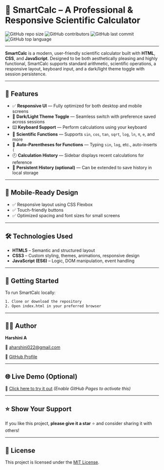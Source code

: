 
# 🧠 SmartCalc – A Professional & Responsive Scientific Calculator

![GitHub repo size](https://img.shields.io/github/repo-size/Harshini-A-36/Scientific-Calculator)
![GitHub contributors](https://img.shields.io/github/contributors/Harshini-A-36/Scientific-Calculator)
![GitHub last commit](https://img.shields.io/github/last-commit/Harshini-A-36/Scientific-Calculator)
![GitHub top language](https://img.shields.io/github/languages/top/Harshini-A-36/Scientific-Calculator)

---

**SmartCalc** is a modern, user-friendly scientific calculator built with **HTML**, **CSS**, and **JavaScript**. Designed to be both aesthetically pleasing and highly functional, SmartCalc supports standard arithmetic, scientific operations, a responsive layout, keyboard input, and a dark/light theme toggle with session persistence.

---

## 🌟 Features

- ✅ **Responsive UI** — Fully optimized for both desktop and mobile screens
- 🎨 **Dark/Light Theme Toggle** — Seamless switch with preference saved across sessions
- ⌨️ **Keyboard Support** — Perform calculations using your keyboard
- 🧮 **Scientific Functions** — Supports `sin`, `cos`, `tan`, `sqrt`, `log`, `ln`, `π`, `e`, and more
- 🔁 **Auto-Parentheses for Functions** — Typing `sin`, `log`, etc., auto-inserts `(`
- 🕘 **Calculation History** — Sidebar displays recent calculations for reference
- 💾 **Persistent History (optional)** — Can be extended to save history in local storage

---

## 📱 Mobile-Ready Design

- ✅ Responsive layout using CSS Flexbox
- ✅ Touch-friendly buttons
- ✅ Optimized spacing and font sizes for small screens

---

## 🛠️ Technologies Used

- **HTML5** – Semantic and structured layout
- **CSS3** – Custom styling, themes, animations, responsive design
- **JavaScript (ES6)** – Logic, DOM manipulation, event handling

---

## 🚀 Getting Started

To run SmartCalc locally:

```bash
1. Clone or download the repository
2. Open index.html in your preferred browser
```

---

## 🧑‍💻 Author

**Harshini A**

📧 [aharshini022@gmail.com]()

🔗 [GitHub Profile](https://github.com/Harshini-A-36)

---

## 🌐 Live Demo (Optional)

🔗 [Click here to try it out](https://harshini-a-36.github.io/Scientific-Calculator/) *(Enable GitHub Pages to activate this)*

---

## ⭐️ Show Your Support

If you like this project, **please give it a star** ⭐️ and consider sharing it with others!

---

## 📄 License

This project is licensed under the [MIT License](LICENSE).
